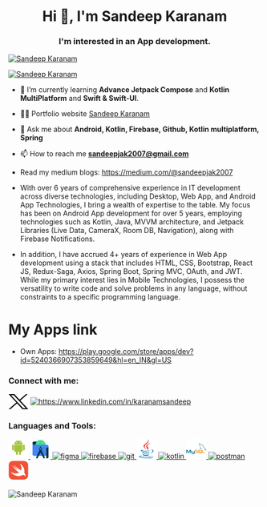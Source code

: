 <h1 align="center">Hi 👋, I'm Sandeep Karanam</h1>
<h3 align="center">I'm interested in an App development.</h3>

<p align="left"> <a href="https://github.com/ryo-ma/github-profile-trophy"><img src="https://github-profile-trophy.vercel.app/?username=sandeepjak2007" alt="Sandeep Karanam" /></a> </p>

<p align="left"> <a href="https://twitter.com/sandeepjak2007" target="blank"><img src="https://img.shields.io/twitter/follow/sandeepjak2007?logo=twitter&style=for-the-badge" alt="Sandeep Karanam" /></a> </p>

- 🌱 I’m currently learning **Advance Jetpack Compose** and **Kotlin MultiPlatform** and **Swift & Swift-UI**.

- 👨‍💻 Portfolio website [Sandeep Karanam](https://bio.link/sandeepkaranam)

- 💬 Ask me about **Android, Kotlin, Firebase, Github, Kotlin multiplatform, Spring**

- 📫 How to reach me **sandeepjak2007@gmail.com**

- Read my medium blogs: https://medium.com/@sandeepjak2007 

- With over 6 years of comprehensive experience in IT development across diverse technologies, including Desktop, Web App, and Android App Technologies, I bring a wealth of expertise to the table. My focus has been on Android App development for over 5 years, employing technologies such as Kotlin, Java, MVVM architecture, and Jetpack Libraries (Live Data, CameraX, Room DB, Navigation), along with Firebase Notifications.

- In addition, I have accrued 4+ years of experience in Web App development using a stack that includes HTML, CSS, Bootstrap, React JS, Redux-Saga, Axios, Spring Boot, Spring MVC, OAuth, and JWT. While my primary interest lies in Mobile Technologies, I possess the versatility to write code and solve problems in any language, without constraints to a specific programming language.

# My Apps link
- Own Apps: https://play.google.com/store/apps/dev?id=5240366907353859649&hl=en_IN&gl=US
 
<h3 align="left">Connect with me:</h3>
<p align="left">
<a href="https://twitter.com/sandeepjak" target="blank"><img align="center" src="https://raw.githubusercontent.com/devicons/devicon/master/icons/twitter/twitter-original.svg" alt="sandeep karanam" height="30" width="40" /></a>
<a href="https://www.linkedin.com/in/karanamsandeep" target="blank"><img align="center" src="https://raw.githubusercontent.com/rahuldkjain/github-profile-readme-generator/master/src/images/icons/Social/linked-in-alt.svg" alt="https://www.linkedin.com/in/karanamsandeep" height="30" width="40" /></a>
</p>

<h3 align="left">Languages and Tools:</h3>
<p align="left"> <a href="https://developer.android.com" target="_blank" rel="noreferrer"> <img src="https://raw.githubusercontent.com/devicons/devicon/master/icons/android/android-original-wordmark.svg" alt="android" width="40" height="40"/> </a> 
  <a href="https://developer.android.com/studio" target="_blank" rel="noreferrer"> <img src="https://raw.githubusercontent.com/devicons/devicon/master/icons/androidstudio/androidstudio-original.svg" alt="android" width="40" height="40"/> </a> 
  <a href="https://www.figma.com/" target="_blank" rel="noreferrer"> <img src="https://www.vectorlogo.zone/logos/figma/figma-icon.svg" alt="figma" width="40" height="40"/> </a> 
  <a href="https://firebase.google.com/" target="_blank" rel="noreferrer"> <img src="https://www.vectorlogo.zone/logos/firebase/firebase-icon.svg" alt="firebase" width="40" height="40"/> </a> 
  <a href="https://git-scm.com/" target="_blank" rel="noreferrer"> <img src="https://www.vectorlogo.zone/logos/git-scm/git-scm-icon.svg" alt="git" width="40" height="40"/> </a> 
  <a href="https://www.java.com" target="_blank" rel="noreferrer"> <img src="https://raw.githubusercontent.com/devicons/devicon/master/icons/java/java-original.svg" alt="java" width="40" height="40"/> </a>
  <a href="https://kotlinlang.org" target="_blank" rel="noreferrer"> <img src="https://www.vectorlogo.zone/logos/kotlinlang/kotlinlang-icon.svg" alt="kotlin" width="40" height="40"/> </a>
  <a href="https://www.mysql.com/" target="_blank" rel="noreferrer"> <img src="https://raw.githubusercontent.com/devicons/devicon/master/icons/mysql/mysql-original-wordmark.svg" alt="mysql" width="40" height="40"/> </a>
  <a href="https://postman.com" target="_blank" rel="noreferrer"> <img src="https://www.vectorlogo.zone/logos/getpostman/getpostman-icon.svg" alt="postman" width="40" height="40"/> </a>
<a href="https://developer.apple.com/swift/" target="_blank" rel="noreferrer"> <img src="https://raw.githubusercontent.com/devicons/devicon/master/icons/swift/swift-original.svg" alt="swift" width="40" height="40"/> </a>
</p>

<p><img align="center" src="https://github-readme-streak-stats.herokuapp.com/?user=sandeepjak2007" alt="Sandeep Karanam" /></p>

